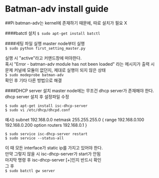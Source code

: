 # Batman-adv install guide

##Pi
batman-adv는 kernel에 존재하기 때문에, 따로 설치가 필요 X

####batctl 설치
`$ sudo apt-get install batctl `

####세팅 파일 실행
master node부터 실행    
`$ sudo python first_setting_master.py `

실행 시 "active"라고 커맨드창에 떠야한다.   
혹시 "Error - batman-adv module has not been loaded" 라는 메시지가 출력 시    
문제 커널에 모듈이 없던지, 제대로 실행이 되지 않은 상태   
`$ sudo modeprobe batman-adv`   
확인 후 기타 다른 방법으로 해결

####DHCP server 설치
master node에는 무조건 dhcp server가 존재해야 한다.   
dhcp server 설치 후 설정파일 수정   
```
$ sudo apt-get install isc-dhcp-server
$ sudo vi /etc/dhcp/dhcpd.conf
```
  예시)
  subnet 192.168.0.0 netmask 255.255.255.0 {
            range 192.168.0.100 192.168.0.200
            option routers 192.168.0.1
  }
```
$ sudo service isc-dhcp-server restart
$ sudo service --status-all
```

이 때 모든 interface가 static ip를 가지고 있어야 한다.    
만약 그렇지 않을 시 isc-dhcp-server가 start가 안됨    
마지막 명령 후 isc-dhcp-server [+]인지 반드시 확인    
그 후   
`$ sudo batctl gw server`
